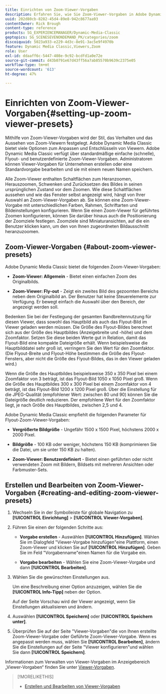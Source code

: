 ```yaml
---
title: Einrichten von Zoom-Viewer-Vorgaben
description: Erfahren Sie, wie Sie Zoom-Viewer-Vorgaben in Adobe Dynamic Media Classic einrichten.
uuid: 202d80cb-8282-45d4-89e8-942c8677aa93
contentOwner: Rick Brough
content-type: reference
products: SG_EXPERIENCEMANAGER/Dynamic-Media-Classic
geptopics: SG_SCENESEVENONDEMAND_PK/categories/zoom
discoiquuid: 5023a933-e229-4d3c-8e91-3ac5e9f4970b
feature: Dynamic Media Classic,Viewers,Zoom
role: User
exl-id: ddaaff6c-5447-408e-9c92-bcdfd1a0e72e
source-git-commit: d43b0791e67d43ff56a7ab85570b9639c2375e05
workflow-type: tm+mt
source-wordcount: '613'
ht-degree: 47%

---
```


# Einrichten von Zoom-Viewer-Vorgaben{#setting-up-zoom-viewer-presets}

Mithilfe von Zoom-Viewer-Vorgaben wird der Stil, das Verhalten und das Aussehen von Zoom-Viewern festgelegt. Adobe Dynamic Media Classic bietet viele Optionen zum Anpassen und Entschlüsseln von Viewern. Adobe Dynamic Media Classic verfügt über standardmäßige einfache (schnelle), Flyout- und benutzerdefinierte Zoom-Viewer-Vorgaben. Administratoren können Viewer-Vorgaben für Unternehmen erstellen oder eine Standardvorgabe bearbeiten und sie mit einem neuen Namen speichern.

Alle Zoom-Viewer enthalten Schaltflächen zum Heranzoomen, Herauszoomen, Schwenken und Zurücksetzen des Bildes in seinen ursprünglichen Zustand vor dem Zoomen. Wie diese Schaltflächen aussehen und wie das Fenster selbst angezeigt wird, hängt von Ihrer Auswahl an Zoom-Viewer-Vorgaben ab. Sie können eine Zoom-Viewer-Vorgabe mit unterschiedlichen Farben, Rahmen, Schriftarten und Bildeinstellungen konfigurieren. Wenn Sie einen Zoom-Viewer für geführtes Zoomen konfigurieren, können Sie darüber hinaus auch die Positionierung der Zoomziele festlegen. Zoomziele sind Miniaturansichten, auf die ein Benutzer klicken kann, um den von Ihnen zugeordneten Bildausschnitt heranzuzoomen.

## Zoom-Viewer-Vorgaben {#about-zoom-viewer-presets}

Adobe Dynamic Media Classic bietet die folgenden Zoom-Viewer-Vorgaben:

* **Zoom-Viewer: Allgemein** - Bietet einen einfachen Zoom des Originalbilds.

* **Zoom-Viewer: Fly-out** - Zeigt ein zweites Bild des gezoomten Bereichs neben dem Originalbild an. Der Benutzer hat keine Steuerelemente zur Verfügung. Er bewegt einfach die Auswahl über den Bereich, der angezeigt werden soll.

Bedenken Sie bei der Festlegung der gesamten Bandbreitennutzung für diesen Viewer, dass sowohl das Hauptbild als auch das Flyout-Bild im Viewer geladen werden müssen. Die Größe des Flyout-Bildes berechnet sich aus der Größe des Hauptbildes (Anzeigebreite und -höhe) und dem Zoomfaktor. Setzen Sie diese beiden Werte gut in Relation, damit das Flyout-Bild eine kompakte Dateigröße erhält. Wenn beispielsweise die Hauptbilddatei sehr groß ist, verringern Sie den Wert für den Zoomfaktor. (Die Flyout-Breite und Flyout-Höhe bestimmen die Größe des Flyout-Fensters, aber nicht die Größe des Flyout-Bildes, das in den Viewer geladen wird.)

Wenn die Größe des Hauptbildes beispielsweise 350 x 350 Pixel bei einem Zoomfaktor von 3 beträgt, ist das Flyout-Bild 1050 x 1050 Pixel groß. Wenn die Größe des Hauptbildes 300 x 300 Pixel bei einem Zoomfaktor von 4 beträgt, ist das Flyout-Bild 1200 x 1200 Pixel groß. Über die Einstellung für die JPEG-Qualität (empfohlener Wert: zwischen 80 und 90) können Sie die Dateigröße deutlich reduzieren. Der empfohlene Wert für den Zoomfaktor liegt, je nach Größe des Hauptbildes, zwischen 2,5 und 4.

Adobe Dynamic Media Classic empfiehlt die folgenden Parameter für Flyout-Zoom-Viewer-Vorgaben:

* **Vergrößerte Bildgröße** - Ungefähr 1500 x 1500 Pixel, höchstens 2000 x 2000 Pixel.

* **Bildgröße** - 100 KB oder weniger, höchstens 150 KB (komprimieren Sie die Datei, um sie unter 150 KB zu halten).

* **Zoom-Viewer: Benutzerdefiniert** - Bietet einen geführten oder nicht verwendeten Zoom mit Bildern, Bildsets mit mehreren Ansichten oder Farbmuster-Sets.

## Erstellen und Bearbeiten von Zoom-Viewer-Vorgaben {#creating-and-editing-zoom-viewer-presets}

1. Wechseln Sie in der Symbolleiste für globale Navigation zu **[!UICONTROL Einrichtung]** > **[!UICONTROL Viewer-Vorgaben]**.
1. Führen Sie einen der folgenden Schritte aus:

   * **Vorgabe erstellen** - Auswählen **[!UICONTROL Hinzufügen]**. Wählen Sie im Dialogfeld &quot;Viewer-Vorgabe hinzufügen&quot;eine Plattform, einen Zoom-Viewer und klicken Sie auf **[!UICONTROL Hinzufügen]**. Geben Sie im Feld &quot;Vorgabenname&quot;einen Namen für die Vorgabe ein.

   * **Vorgabe bearbeiten** - Wählen Sie eine Zoom-Viewer-Vorgabe und dann **[!UICONTROL Bearbeiten]**.

1. Wählen Sie die gewünschten Einstellungen aus.

   Um eine Beschreibung einer Option anzuzeigen, wählen Sie die **[!UICONTROL Info-Tipp]** neben der Option.

   Auf der Seite Vorschau wird der Viewer angezeigt, wenn Sie Einstellungen aktualisieren und ändern.

1. Auswählen **[!UICONTROL Speichern]** oder **[!UICONTROL Speichern unter]**.
1. Überprüfen Sie auf der Seite &quot;Viewer-Vorgaben&quot;die von Ihnen erstellte Zoom-Viewer-Vorgabe oder Geführte Zoom-Viewer-Vorgabe. Wenn es angepasst werden muss, wählen Sie **[!UICONTROL Bearbeiten]**, ändern Sie die Einstellungen auf der Seite &quot;Viewer konfigurieren&quot;und wählen Sie dann **[!UICONTROL Speichern]**.

Informationen zum Verwalten von Viewer-Vorgaben im Anzeigebereich „Viewer-Vorgaben“ finden Sie unter [Viewer-Vorgaben](application-setup.md#viewer_presets).

>[!MORELIKETHIS]
>
>* [Erstellen und Bearbeiten von Viewer-Vorgaben](application-setup.md#adding_and_editing_viewer_presets)

